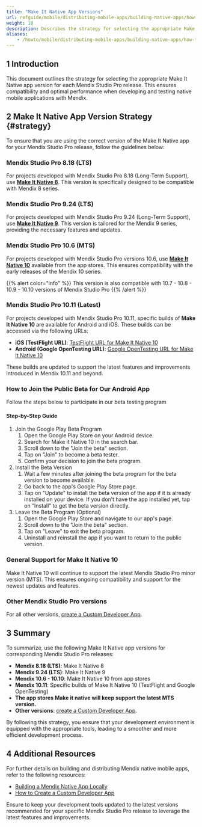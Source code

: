 ```yaml
---
title: "Make It Native App Versions"
url: refguide/mobile/distributing-mobile-apps/building-native-apps/how-to-min-versions
weight: 10
description: Describes the strategy for selecting the appropriate Make It Native app version for each Mendix Studio Pro release.
aliases:
    - /howto/mobile/distributing-mobile-apps/building-native-apps/how-to-min-versions
---
```


## 1 Introduction

This document outlines the strategy for selecting the appropriate Make It Native app version for each Mendix Studio Pro release. This ensures compatibility and optimal performance when developing and testing native mobile applications with Mendix.

## 2 Make It Native App Version Strategy {#strategy}

To ensure that you are using the correct version of the Make It Native app for your Mendix Studio Pro release, follow the guidelines below:

### Mendix Studio Pro 8.18 (LTS)

For projects developed with Mendix Studio Pro 8.18 (Long-Term Support), use [**Make It Native 8**](https://docs.mendix.com/releasenotes/mobile/make-it-native-app/). This version is specifically designed to be compatible with Mendix 8 series.

### Mendix Studio Pro 9.24 (LTS)

For projects developed with Mendix Studio Pro 9.24 (Long-Term Support), use [**Make It Native 9**](https://docs.mendix.com/releasenotes/mobile/make-it-native-9/). This version is tailored for the Mendix 9 series, providing the necessary features and updates.

### Mendix Studio Pro 10.6 (MTS)

For projects developed with Mendix Studio Pro versions 10.6, use [**Make It Native 10**](https://docs.mendix.com/releasenotes/mobile/make-it-native-10/) available from the app stores. This ensures compatibility with the early releases of the Mendix 10 series.

{{% alert color="info" %}}
This version is also compatible with 10.7 - 10.8 - 10.9 - 10.10 versions of Mendix Studio Pro
{{% /alert %}}

### Mendix Studio Pro 10.11 (Latest)

For projects developed with Mendix Studio Pro 10.11, specific builds of **Make It Native 10** are available for Android and iOS. These builds can be accessed via the following URLs:

- **iOS (TestFlight URL)**: [TestFlight URL for Make It Native 10](https://testflight.apple.com/TESTFLIGHT_URL)
- **Android (Google OpenTesting URL)**: [Google OpenTesting URL for Make It Native 10](https://play.google.com/apps/testing/com.mendix.developerapp.mx10)

These builds are updated to support the latest features and improvements introduced in Mendix 10.11 and beyond.

### How to Join the Public Beta for Our Android App

Follow the steps below to participate in our beta testing program

#### Step-by-Step Guide

1. Join the Google Play Beta Program
   1. Open the Google Play Store on your Android device.
   2. Search for Make it Native 10 in the search bar.
   3. Scroll down to the "Join the beta" section.
   4. Tap on "Join" to become a beta tester.
   5. Confirm your decision to join the beta program.
2. Install the Beta Version
   1. Wait a few minutes after joining the beta program for the beta version to become available.
   2. Go back to the app's Google Play Store page.
   3. Tap on "Update" to install the beta version of the app if it is already installed on your device. If you don’t have the app installed yet, tap on “Install” to get the beta version directly.
3. Leave the Beta Program (Optional)
   1. Open the Google Play Store and navigate to our app's page.
   2. Scroll down to the "Join the beta" section.
   3. Tap on "Leave" to exit the beta program.
   4. Uninstall and reinstall the app if you want to return to the public version.
### General Support for Make It Native 10

Make It Native 10 will continue to support the latest Mendix Studio Pro minor version (MTS). This ensures ongoing compatibility and support for the newest updates and features.

### Other Mendix Studio Pro versions

For all other versions, [create a Custom Developer App](/refguide/mobile/distributing-mobile-apps/building-native-apps/how-to-devapps/).

## 3 Summary

To summarize, use the following Make It Native app versions for corresponding Mendix Studio Pro releases:

- **Mendix 8.18 (LTS)**: Make It Native 8
- **Mendix 9.24 (LTS)**: Make It Native 9
- **Mendix 10.6 - 10.10**: Make It Native 10 from app stores
- **Mendix 10.11**: Specific builds of Make It Native 10 (TestFlight and Google OpenTesting)
- **The app stores Make it native will keep support the latest MTS version.**
- **Other versions**: [create a Custom Developer App](/refguide/mobile/distributing-mobile-apps/building-native-apps/how-to-devapps/).

By following this strategy, you ensure that your development environment is equipped with the appropriate tools, leading to a smoother and more efficient development process.

## 4 Additional Resources

For further details on building and distributing Mendix native mobile apps, refer to the following resources:

- [Building a Mendix Native App Locally](/refguide/mobile/distributing-mobile-apps/building-native-apps/native-build-locally/)
- [How to Create a Custom Developer App](/howto/mobile/how-to-devapps/)

Ensure to keep your development tools updated to the latest versions recommended for your specific Mendix Studio Pro release to leverage the latest features and improvements.
